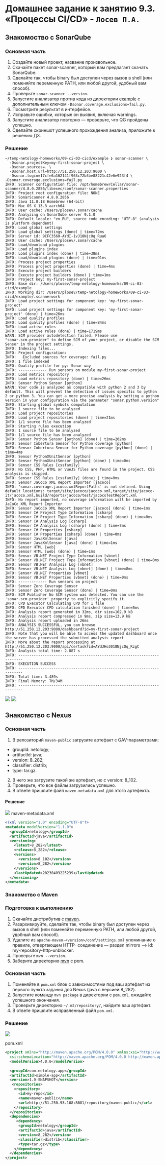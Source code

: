 # Домашнее задание к занятию 9.3. «Процессы CI/CD» - `Лосев П.А.`

## Знакомоство с SonarQube

### Основная часть

1. Создайте новый проект, название произвольное.
2. Скачайте пакет sonar-scanner, который вам предлагает скачать SonarQube.
3. Сделайте так, чтобы binary был доступен через вызов в shell (или поменяйте переменную PATH, или любой другой, удобный вам способ).
4. Проверьте `sonar-scanner --version`.
5. Запустите анализатор против кода из директории [example](./example) с дополнительным ключом `-Dsonar.coverage.exclusions=fail.py`.
6. Посмотрите результат в интерфейсе.
7. Исправьте ошибки, которые он выявил, включая warnings.
8. Запустите анализатор повторно — проверьте, что QG пройдены успешно.
9. Сделайте скриншот успешного прохождения анализа, приложите к решению ДЗ.

### Решение
```
~/temp-netology-homeworks/09-ci-03-cicd/example ❯ sonar-scanner \
  -Dsonar.projectKey=my-first-sonar-project \
  -Dsonar.sources=. \
  -Dsonar.host.url=http://51.250.12.203:9000 \
  -Dsonar.login=17cfe6a162141f963c72b3be88221c42e6e923f4 \
-Dsonar.coverage.exclusions=fail.py
INFO: Scanner configuration file: /opt/homebrew/Cellar/sonar-scanner/4.8.0.2856/libexec/conf/sonar-scanner.properties
INFO: Project root configuration file: NONE
INFO: SonarScanner 4.8.0.2856
INFO: Java 11.0.18 Homebrew (64-bit)
INFO: Mac OS X 13.3 aarch64
INFO: User cache: /Users/plosev/.sonar/cache
INFO: Analyzing on SonarQube server 9.1.0
INFO: Default locale: "en_RU", source code encoding: "UTF-8" (analysis is platform dependent)
INFO: Load global settings
INFO: Load global settings (done) | time=72ms
INFO: Server id: 9CFC3560-AYdI-1vJ18NjcOq_Rua6
INFO: User cache: /Users/plosev/.sonar/cache
INFO: Load/download plugins
INFO: Load plugins index
INFO: Load plugins index (done) | time=38ms
INFO: Load/download plugins (done) | time=91ms
INFO: Process project properties
INFO: Process project properties (done) | time=4ms
INFO: Execute project builders
INFO: Execute project builders (done) | time=1ms
INFO: Project key: my-first-sonar-project
INFO: Base dir: /Users/plosev/temp-netology-homeworks/09-ci-03-cicd/example
INFO: Working dir: /Users/plosev/temp-netology-homeworks/09-ci-03-cicd/example/.scannerwork
INFO: Load project settings for component key: 'my-first-sonar-project'
INFO: Load project settings for component key: 'my-first-sonar-project' (done) | time=26ms
INFO: Load quality profiles
INFO: Load quality profiles (done) | time=84ms
INFO: Load active rules
INFO: Load active rules (done) | time=1719ms
WARN: SCM provider autodetection failed. Please use "sonar.scm.provider" to define SCM of your project, or disable the SCM Sensor in the project settings.
INFO: Indexing files...
INFO: Project configuration:
INFO:   Excluded sources for coverage: fail.py
INFO: 1 file indexed
INFO: Quality profile for py: Sonar way
INFO: ------------- Run sensors on module my-first-sonar-project
INFO: Load metrics repository
INFO: Load metrics repository (done) | time=26ms
INFO: Sensor Python Sensor [python]
WARN: Your code is analyzed as compatible with python 2 and 3 by default. This will prevent the detection of issues specific to python 2 or python 3. You can get a more precise analysis by setting a python version in your configuration via the parameter "sonar.python.version"
INFO: Starting global symbols computation
INFO: 1 source file to be analyzed
INFO: Load project repositories
INFO: Load project repositories (done) | time=21ms
INFO: 1/1 source file has been analyzed
INFO: Starting rules execution
INFO: 1 source file to be analyzed
INFO: 1/1 source file has been analyzed
INFO: Sensor Python Sensor [python] (done) | time=202ms
INFO: Sensor Cobertura Sensor for Python coverage [python]
INFO: Sensor Cobertura Sensor for Python coverage [python] (done) | time=4ms
INFO: Sensor PythonXUnitSensor [python]
INFO: Sensor PythonXUnitSensor [python] (done) | time=0ms
INFO: Sensor CSS Rules [cssfamily]
INFO: No CSS, PHP, HTML or VueJS files are found in the project. CSS analysis is skipped.
INFO: Sensor CSS Rules [cssfamily] (done) | time=0ms
INFO: Sensor JaCoCo XML Report Importer [jacoco]
INFO: 'sonar.coverage.jacoco.xmlReportPaths' is not defined. Using default locations: target/site/jacoco/jacoco.xml,target/site/jacoco-it/jacoco.xml,build/reports/jacoco/test/jacocoTestReport.xml
INFO: No report imported, no coverage information will be imported by JaCoCo XML Report Importer
INFO: Sensor JaCoCo XML Report Importer [jacoco] (done) | time=1ms
INFO: Sensor C# Project Type Information [csharp]
INFO: Sensor C# Project Type Information [csharp] (done) | time=0ms
INFO: Sensor C# Analysis Log [csharp]
INFO: Sensor C# Analysis Log [csharp] (done) | time=7ms
INFO: Sensor C# Properties [csharp]
INFO: Sensor C# Properties [csharp] (done) | time=0ms
INFO: Sensor JavaXmlSensor [java]
INFO: Sensor JavaXmlSensor [java] (done) | time=1ms
INFO: Sensor HTML [web]
INFO: Sensor HTML [web] (done) | time=1ms
INFO: Sensor VB.NET Project Type Information [vbnet]
INFO: Sensor VB.NET Project Type Information [vbnet] (done) | time=0ms
INFO: Sensor VB.NET Analysis Log [vbnet]
INFO: Sensor VB.NET Analysis Log [vbnet] (done) | time=8ms
INFO: Sensor VB.NET Properties [vbnet]
INFO: Sensor VB.NET Properties [vbnet] (done) | time=0ms
INFO: ------------- Run sensors on project
INFO: Sensor Zero Coverage Sensor
INFO: Sensor Zero Coverage Sensor (done) | time=0ms
INFO: SCM Publisher No SCM system was detected. You can use the 'sonar.scm.provider' property to explicitly specify it.
INFO: CPD Executor Calculating CPD for 1 file
INFO: CPD Executor CPD calculation finished (done) | time=5ms
INFO: Analysis report generated in 32ms, dir size=102.9 kB
INFO: Analysis report compressed in 9ms, zip size=13.9 kB
INFO: Analysis report uploaded in 26ms
INFO: ANALYSIS SUCCESSFUL, you can browse http://51.250.12.203:9000/dashboard?id=my-first-sonar-project
INFO: Note that you will be able to access the updated dashboard once the server has processed the submitted analysis report
INFO: More about the report processing at http://51.250.12.203:9000/api/ce/task?id=AYdJHo3018NjcOq_RzgC
INFO: Analysis total time: 2.887 s
INFO: ------------------------------------------------------------------------
INFO: EXECUTION SUCCESS
INFO: ------------------------------------------------------------------------
INFO: Total time: 3.489s
INFO: Final Memory: 7M/34M
INFO: ------------------------------------------------------------------------
```
![](./img/sonar-overview.png)
![](./img/sonar-code.png)

## Знакомство с Nexus

### Основная часть

1. В репозиторий `maven-public` загрузите артефакт с GAV-параметрами:

 *    groupId: netology;
 *    artifactId: java;
 *    version: 8_282;
 *    classifier: distrib;
 *    type: tar.gz.
   
2. В него же загрузите такой же артефакт, но с version: 8_102.
3. Проверьте, что все файлы загрузились успешно.
4. В ответе пришлите файл `maven-metadata.xml` для этого артефекта.

#### Решение
![](./img/nexus.png)
maven-metadata.xml
```xml
<?xml version="1.0" encoding="UTF-8"?>
<metadata modelVersion="1.1.0">
  <groupId>netology</groupId>
  <artifactId>java</artifactId>
  <versioning>
    <latest>8_282</latest>
    <release>8_282</release>
    <versions>
      <version>8_102</version>
      <version>8_282</version>
    </versions>
    <lastUpdated>20230403225239</lastUpdated>
  </versioning>
</metadata>
```

### Знакомство с Maven

### Подготовка к выполнению

1. Скачайте дистрибутив с [maven](https://maven.apache.org/download.cgi).
2. Разархивируйте, сделайте так, чтобы binary был доступен через вызов в shell (или поменяйте переменную PATH, или любой другой, удобный вам способ).
3. Удалите из `apache-maven-<version>/conf/settings.xml` упоминание о правиле, отвергающем HTTP- соединение — раздел mirrors —> id: my-repository-http-unblocker.
4. Проверьте `mvn --version`.
5. Заберите директорию [mvn](./mvn) с pom.

### Основная часть

1. Поменяйте в `pom.xml` блок с зависимостями под ваш артефакт из первого пункта задания для Nexus (java с версией 8_282).
2. Запустите команду `mvn package` в директории с `pom.xml`, ожидайте успешного окончания.
3. Проверьте директорию `~/.m2/repository/`, найдите ваш артефакт.
4. В ответе пришлите исправленный файл `pom.xml`.

### Решение

![](./img/maven-build.png)

pom.xml
```xml
<project xmlns="http://maven.apache.org/POM/4.0.0" xmlns:xsi="http://www.w3.org/2001/XMLSchema-instance"
  xsi:schemaLocation="http://maven.apache.org/POM/4.0.0 http://maven.apache.org/xsd/maven-4.0.0.xsd">
  <modelVersion>4.0.0</modelVersion>
 
  <groupId>com.netology.app</groupId>
  <artifactId>simple-app</artifactId>
  <version>1.0-SNAPSHOT</version>
   <repositories>
    <repository>
      <id>my-repo</id>
      <name>maven-public</name>
      <url>http://51.250.93.108:8081/repository/maven-public/</url>
    </repository>
  </repositories>
  <dependencies>
     <dependency>
      <groupId>netology</groupId>
      <artifactId>java</artifactId>
      <version>8_282</version>
      <classifier>distrib</classifier>
      <type>tar.gz</type>
    </dependency>
  </dependencies>
</project>
```
